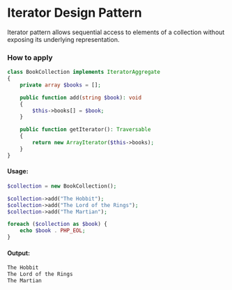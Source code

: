 # Iterator Design Pattern
Iterator pattern allows sequential access to elements of a collection without exposing its underlying representation.

### How to apply
```php
class BookCollection implements IteratorAggregate
{
    private array $books = [];

    public function add(string $book): void
    {
        $this->books[] = $book;
    }

    public function getIterator(): Traversable
    {
        return new ArrayIterator($this->books);
    }
}
```

#### Usage:
```php
$collection = new BookCollection();

$collection->add("The Hobbit");
$collection->add("The Lord of the Rings");
$collection->add("The Martian");

foreach ($collection as $book) {
    echo $book . PHP_EOL;
}
```

#### Output:
```txt
The Hobbit
The Lord of the Rings
The Martian
```
